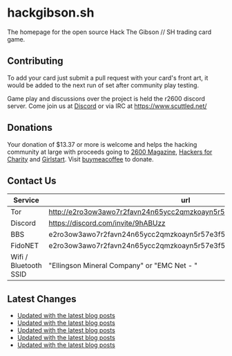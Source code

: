 # hackgibson.sh
The homepage for the open source Hack The Gibson // SH trading card game.


## Contributing

To add your card just submit a pull request with your card's front art, it would be added to the next run of set after community play testing.

Game play and discussions over the project is held the r2600 discord server. Come join us at [Discord](https://discord.com/invite/9hABUzz) or via IRC at https://www.scuttled.net/


## Donations

Your donation of $13.37 or more is welcome and helps the hacking community at large with proceeds going to [2600 Magazine](https://2600.com/), [Hackers for Charity](https://hackersforcharity.org) and [Girlstart](https://girlstart.org).  Visit [buymeacoffee](https://www.buymeacoffee.com/hackgibson.sh) to donate.


## Contact Us

Service | url
-|-
Tor | http://e2ro3ow3awo7r2favn24n65ycc2qmzkoayn5r57e3f56nvjwdcgg32ad.onion
Discord | https://discord.com/invite/9hABUzz
BBS | e2ro3ow3awo7r2favn24n65ycc2qmzkoayn5r57e3f56nvjwdcgg32ad.onion:23
FidoNET | e2ro3ow3awo7r2favn24n65ycc2qmzkoayn5r57e3f56nvjwdcgg32ad.onion:24554
Wifi / Bluetooth SSID | "Ellingson Mineral Company" or "EMC Net - <fidonet address>"

## Latest Changes
<!-- BLOG-POST-LIST:START -->
- [Updated with the latest blog posts](https://github.com/DFW2600/hackgibson.sh/commit/7d568f05864d1bc03db4f2f86010d8fd8fed074c)
- [Updated with the latest blog posts](https://github.com/DFW2600/hackgibson.sh/commit/54ef2be519aa0fbbb563eba54b784ad512e20d5d)
- [Updated with the latest blog posts](https://github.com/DFW2600/hackgibson.sh/commit/22a6ab5c19759f1f4a018182ba22902551cc2598)
- [Updated with the latest blog posts](https://github.com/DFW2600/hackgibson.sh/commit/5cd5113a9f1c6fe76eb1f549fa8d684f06a2aad9)
- [Updated with the latest blog posts](https://github.com/DFW2600/hackgibson.sh/commit/bbb8f6cb0cc62ca52a450e65cbd67f5ec4b503a4)
<!-- BLOG-POST-LIST:END -->
